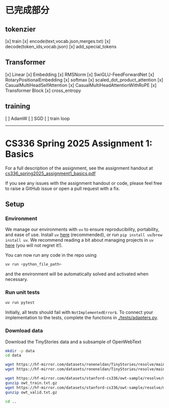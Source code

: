 
# 已完成部分
## tokenzier
[x] train
[x] encode(text,vocab.json,merges.txt)
[x] decode(token_ids,vocab.json)
[x] add_special_tokens

## Transformer
[x] Linear
[x] Embedding
[x] RMSNorm
[x] SwiGLU-FeedForwardNet
[x] RotaryPositionalEmbedding
[x] softmax
[x] scaled_dot_product_attention
[x] CasualMultiHeadSelfAttention
[x] CasualMultiHeadAttentionWithRoPE
[x] Transformer Block
[x] cross_entropy

## training
[ ] AdamW
[ ] SGD
[ ] train loop

<hr>

# CS336 Spring 2025 Assignment 1: Basics


For a full description of the assignment, see the assignment handout at
[cs336_spring2025_assignment1_basics.pdf](./cs336_spring2025_assignment1_basics.pdf)

If you see any issues with the assignment handout or code, please feel free to
raise a GitHub issue or open a pull request with a fix.

## Setup

### Environment
We manage our environments with `uv` to ensure reproducibility, portability, and ease of use.
Install `uv` [here](https://github.com/astral-sh/uv) (recommended), or run `pip install uv`/`brew install uv`.
We recommend reading a bit about managing projects in `uv` [here](https://docs.astral.sh/uv/guides/projects/#managing-dependencies) (you will not regret it!).

You can now run any code in the repo using
```sh
uv run <python_file_path>
```
and the environment will be automatically solved and activated when necessary.

### Run unit tests


```sh
uv run pytest
```

Initially, all tests should fail with `NotImplementedError`s.
To connect your implementation to the tests, complete the
functions in [./tests/adapters.py](./tests/adapters.py).

### Download data
Download the TinyStories data and a subsample of OpenWebText

``` sh
mkdir -p data
cd data

wget https://hf-mirror.com/datasets/roneneldan/TinyStories/resolve/main/TinyStoriesV2-GPT4-train.txt
wget https://hf-mirror.com/datasets/roneneldan/TinyStories/resolve/main/TinyStoriesV2-GPT4-valid.txt

wget https://hf-mirror.com/datasets/stanford-cs336/owt-sample/resolve/main/owt_train.txt.gz
gunzip owt_train.txt.gz
wget https://hf-mirror.com/datasets/stanford-cs336/owt-sample/resolve/main/owt_valid.txt.gz
gunzip owt_valid.txt.gz

cd ..
```

